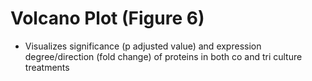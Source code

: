 # Volcano Plot (Figure 6)

- Visualizes significance (p adjusted value) and expression degree/direction (fold change) of proteins in both co and tri culture treatments
